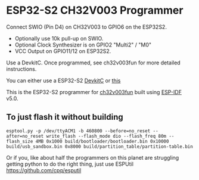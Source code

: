 # ESP32-S2 CH32V003 Programmer

Connect SWIO (Pin D4) on CH32V003 to GPIO6 on the ESP32S2.
 * Optionally use 10k pull-up on SWIO.
 * Optional Clock Synthesizer is on GPIO2 "Multi2" / "M0"
 * VCC Output on GPIO11/12 on ESP32S2.

Use a DevkitC. Once programmed, see ch32v003fun for more detailed instructions.

You can either use a ESP32-S2 [DevkitC](https://www.digikey.com/en/products/detail/espressif-systems/ESP32-S2-DEVKITC-1-N8R2/16688755) or [this](https://github.com/cnlohr/cnhardware/tree/master/esp32s2-funprog)

This is the ESP32-S2 programmer for [ch32v003fun](https://github.com/cnlohr/ch32v003fun) built using [ESP-IDF](https://github.com/espressif/esp-idf.git) v5.0.


## To just flash it without building

```
esptool.py -p /dev/ttyACM1 -b 460800 --before=no_reset --after=no_reset write_flash --flash_mode dio --flash_freq 80m --flash_size 4MB 0x1000 build/bootloader/bootloader.bin 0x10000 build/usb_sandbox.bin 0x8000 build/partition_table/partition-table.bin
```
Or if you, like about half the programmers on this planet are struggling getting python to do the right thing, just use ESPUtil https://github.com/cpq/esputil


